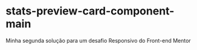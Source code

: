 # stats-preview-card-component-main
Minha segunda solução para um desafio Responsivo do Front-end Mentor
